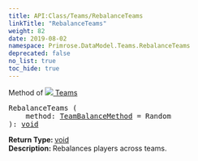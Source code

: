 ```yaml
---
title: API:Class/Teams/RebalanceTeams
linkTitle: "RebalanceTeams"
weight: 82
date: 2019-08-02
namespace: Primrose.DataModel.Teams.RebalanceTeams
deprecated: false
no_list: true
toc_hide: true
---
```

Method of <a href="/docs/api-reference/Class/Teams"><img src="/icons/silk/folder_football.png"/>&nbsp;Teams</a>
<pre class="method-declaration">
RebalanceTeams (
    method: <a class="type" href="/docs/api-reference/Enum/TeamBalanceMethod">TeamBalanceMethod</a> = <a class="default-param int-param">Random</a>
): <a class="type" href="/docs/api-reference/System/void">void</a></pre>
<b>Return Type: </b>
<a class="type" href="/docs/api-reference/System/void">void</a>
<br/>
<b>Description: </b>
Rebalances players across teams.

